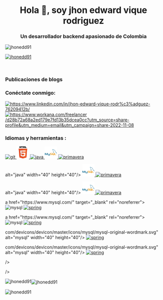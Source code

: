 
<!---
jhonedd91/jhonedd91 is a ✨ special ✨ repository because its `README.md` (this file) appears on your GitHub profile.
You can click the Preview link to take a look at your changes.
--->
<h1 align="center">Hola 👋, soy jhon edward vique rodriguez</h1>
<h3 align="center">Un desarrollador backend apasionado de Colombia</h3>

<p align="left"> <img src="https://komarev.com/ghpvc/?username=jhonedd91&label=Profile%20views&color=0e75b6&style=flat" alt="jhonedd91" /> </p>

<p align="left"> <a href=" https://github.com/ryo-ma/github-profile-trofeo"><img src="https://github-perfil-trofeo.vercel.app/?username=jhonedd91" alt="jhonedd91" /> </a> </p>

<p align="left"> <a href="https://twitter.com/" target="blank"><img src="https://img.shields.io /twitter/seguir/?logo=twitter&style=for-the-badge" alt="" /></a> </p>

### Publicaciones de blogs
<!-- BLOG-POST-LIST:START -->
<!-- BLOG-POST-LIST :FIN -->

<h3 align="left">Conéctate conmigo:</h3>
<p align="left">
<a href="https://linkedin.com/in/https://www.linkedin.com/in/jhon-edward-vique-rodr%c3%adguez-76209412b/" target="en blanco"><img align="center" src="https://raw.githubusercontent.com/rahuldkjain/github-profile-readme-generator/master/src/images/icons/Social/linked-in- alt.svg" alt="https://www.linkedin.com/in/jhon-edward-vique-rodr%c3%adguez-76209412b/" height="30" width="40" /></a>
<a href="/https://www.workana.com/freelancer/d28b72a68a2ed179e7fd13b35dcea0cc?utm_source=share-profile&utm_medium=email&utm_campaign=share-2022-11-08" target="blank"><img align="center" src ="https://raw.githubusercontent.com/rahuldkjain/github-profile-readme-generator/master/src/images/icons/Social/rss.svg" alt="https://www.workana.com/freelancer /d28b72a68a2ed179e7fd13b35dcea0cc?utm_source=share-profile&utm_medium=email&utm_campaign=share-2022-11-08" height="30" width="40" /></a>
</p>

<h3 align="left">Idiomas y herramientas :</h3>
<p align="left"> <a href="https://git-scm.com/" target="_blank" rel="noreferrer"> <img src="https://www.vectorlogo.zone/ logos/git-scm/git-scm-icon.svg" alt="git" width="40" height="40"/> </a> <a href="https://www.w3.org/ html/" target="_blank" rel="noreferrer"> <img src="https://raw.githubusercontent.com/devicons/devicon/master/icons/html5/html5-original-wordmark.svg" alt=" html5" width="40" height="40"/> </a> <a href="https://www.java.com" target="_blank" rel="noreferrer"> <img src="https ://raw.githubusercontent.com/devicons/devicon/master/icons/java/java-original.svg" alt="java" width="40" height="40"/> </a> <a href="https://www. mysql.com/" target="_blank" rel="noreferrer"> <img src="https://raw.githubusercontent.com/devicons/devicon/master/icons/mysql/mysql-original-wordmark.svg" alt ="mysql" width="40" height="40"/> </a> <a href="https://spring.io/" target="_blank" rel="noreferrer"> <img src=" https://www.vectorlogo.zone/logos/springio/springio-icon.svg" alt="primavera" ancho="40" altura="40"/> </a> </p>alt="java" width="40" height="40"/> </a> <a href="https://www.mysql.com/" target="_blank" rel="noreferrer"> <img src="https://raw.githubusercontent.com/devicons/devicon/master/icons/mysql/mysql-original-wordmark.svg" alt="mysql" width="40" height="40"/> </ a> <a href="https://spring.io/" target="_blank" rel="noreferrer"> <img src="https://www.vectorlogo.zone/logos/springio/springio-icon. svg" alt="primavera" ancho="40" altura="40"/> </a> </p>alt="java" width="40" height="40"/> </a> <a href="https://www.mysql.com/" target="_blank" rel="noreferrer"> <img src="https://raw.githubusercontent.com/devicons/devicon/master/icons/mysql/mysql-original-wordmark.svg" alt="mysql" width="40" height="40"/> </ a> <a href="https://spring.io/" target="_blank" rel="noreferrer"> <img src="https://www.vectorlogo.zone/logos/springio/springio-icon. svg" alt="primavera" ancho="40" altura="40"/> </a> </p>a href="https://www.mysql.com/" target="_blank" rel="noreferrer"> <img src="https://raw.githubusercontent.com/devicons/devicon/master/icons/mysql /mysql-original-wordmark.svg" alt="mysql" width="40" height="40"/> </a> <a href="https://spring.io/" target="_blank" rel ="noreferrer"> <img src="https://www.vectorlogo.zone/logos/springio/springio-icon.svg" alt="spring" width="40" height="40"/> </a > </p>a href="https://www.mysql.com/" target="_blank" rel="noreferrer"> <img src="https://raw.githubusercontent.com/devicons/devicon/master/icons/mysql /mysql-original-wordmark.svg" alt="mysql" width="40" height="40"/> </a> <a href="https://spring.io/" target="_blank" rel ="noreferrer"> <img src="https://www.vectorlogo.zone/logos/springio/springio-icon.svg" alt="spring" width="40" height="40"/> </a > </p>com/devicons/devicon/master/icons/mysql/mysql-original-wordmark.svg" alt="mysql" width="40" height="40"/> </a> <a href="https:// spring.io/" target="_blank" rel="noreferrer"> <img src="https://www.vectorlogo.zone/logos/springio/springio-icon.svg" alt="spring" width="40 " altura="40"/> </a> </p>com/devicons/devicon/master/icons/mysql/mysql-original-wordmark.svg" alt="mysql" width="40" height="40"/> </a> <a href="https:// spring.io/" target="_blank" rel="noreferrer"> <img src="https://www.vectorlogo.zone/logos/springio/springio-icon.svg" alt="spring" width="40 " altura="40"/> </a> </p>/> </a> </p>/> </a> </p>

<p><img align="left" src="https://github-readme-stats.vercel.app/api/top-langs?username=jhonedd91&show_icons=true&locale=en&layout=compact" alt="jhonedd91" /> </p>

<p> <img align="center" src="https://github-readme-stats.vercel.app/api?username=jhonedd91&show_icons=true&locale=en" alt="jhonedd91" /> </p>

<p><img align="center" src="https://github-readme-streak-stats.herokuapp.com/?user=jhonedd91&" alt="jhonedd91" /></p>
